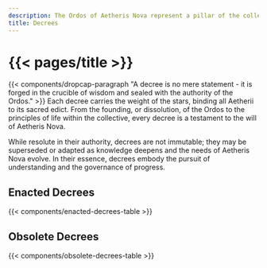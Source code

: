 ```yaml
---
description: The Ordos of Aetheris Nova represent a pillar of the collective, each equal in voice & influence.
title: Decrees
---
```


# {{< pages/title >}}

{{< components/dropcap-paragraph "A decree is no mere statement - it is forged in the crucible of wisdom and sealed with the authority of the Ordos." >}} Each decree carries the weight of the stars, binding all Aetherii to its sacred edict. From the founding, or dissolution, of the Ordos to the principles of life within the collective, every decree is a testament to the will of Aetheris Nova.

While resolute in their authority, decrees are not immutable; they may be superseded or adapted as knowledge deepens and the needs of Aetheris Nova evolve. In their essence, decrees embody the pursuit of understanding and the governance of progress.

## Enacted Decrees

{{< components/enacted-decrees-table >}}

## Obsolete Decrees

{{< components/obsolete-decrees-table >}}
